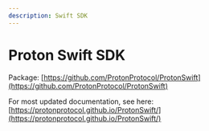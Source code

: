 ```yaml
---
description: Swift SDK
---
```


# Proton Swift SDK

Package: [https://github.com/ProtonProtocol/ProtonSwift](https://github.com/ProtonProtocol/ProtonSwift)

For most updated documentation, see here: [https://protonprotocol.github.io/ProtonSwift/](https://protonprotocol.github.io/ProtonSwift/)